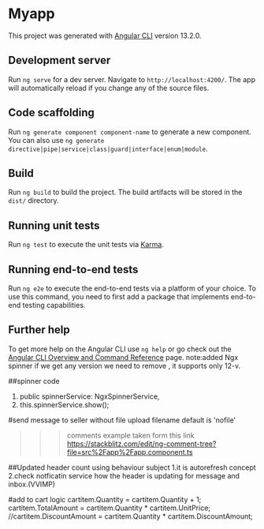 # Myapp

This project was generated with [Angular CLI](https://github.com/angular/angular-cli) version 13.2.0.

## Development server

Run `ng serve` for a dev server. Navigate to `http://localhost:4200/`. The app will automatically reload if you change any of the source files.

## Code scaffolding

Run `ng generate component component-name` to generate a new component. You can also use `ng generate directive|pipe|service|class|guard|interface|enum|module`.

## Build

Run `ng build` to build the project. The build artifacts will be stored in the `dist/` directory.

## Running unit tests

Run `ng test` to execute the unit tests via [Karma](https://karma-runner.github.io).

## Running end-to-end tests

Run `ng e2e` to execute the end-to-end tests via a platform of your choice. To use this command, you need to first add a package that implements end-to-end testing capabilities.

## Further help

To get more help on the Angular CLI use `ng help` or go check out the [Angular CLI Overview and Command Reference](https://angular.io/cli) page.
note:added Ngx spinner if we get any version we need to remove , it supports only 12-v.

##spinner code
  1.  public spinnerService: NgxSpinnerService,
   2. this.spinnerService.show();

   #send message to seller without file upload filename default is 'nofile'
  
>>>comments example taken form this link
https://stackblitz.com/edit/ng-comment-tree?file=src%2Fapp%2Fapp.component.ts

##Updated header count using behaviour subject
1.it is autorefresh concept
2.check notficatin service how the header is updating for message and inbox.(VVIMP)

#add to cart logic
cartitem.Quantity = cartitem.Quantity + 1;
                    cartitem.TotalAmount = cartitem.Quantity * cartitem.UnitPrice;
                    //cartitem.DiscountAmount = cartitem.Quantity * cartitem.DiscountAmount;